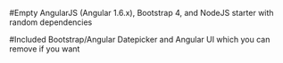 #Empty AngularJS (Angular 1.6.x), Bootstrap 4, and NodeJS starter with random dependencies

#Included Bootstrap/Angular Datepicker and Angular UI which you can remove if you want
